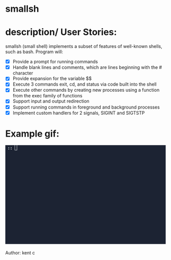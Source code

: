 # smallsh

# description/ User Stories:
smallsh (small shell) implements a subset of features of well-known shells, such as bash. Program will:

  * [x]  Provide a prompt for running commands
  * [x]  Handle blank lines and comments, which are lines beginning with the # character
  * [x]  Provide expansion for the variable $$
  * [x]  Execute 3 commands exit, cd, and status via code built into the shell
  * [x]  Execute other commands by creating new processes using a function from the exec family of functions
  * [x]  Support input and output redirection
  * [x]  Support running commands in foreground and background processes
  * [x]  Implement custom handlers for 2 signals, SIGINT and SIGTSTP

# Example gif:
![Alt Text](https://github.com/kentomagento/smallsh/blob/main/smallsh.gif)


Author: kent c


